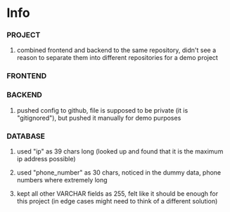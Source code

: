 # Info

### PROJECT

1. combined frontend and backend to the same repository, didn't see a reason to separate them into different repositories for a demo project

### FRONTEND

### BACKEND

1. pushed config to github, file is supposed to be private (it is "gitignored"), but pushed it manually for demo purposes

### DATABASE

1. used "ip" as 39 chars long (looked up and found that it is the maximum ip address possible)

2. used "phone_number" as 30 chars, noticed in the dummy data, phone numbers where extremely long

3. kept all other VARCHAR fields as 255, felt like it should be enough for this project (in edge cases might need to think of a different solution)
